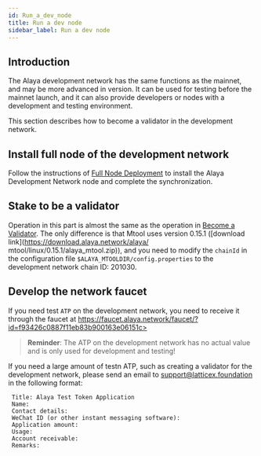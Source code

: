 ```yaml
---
id: Run_a_dev_node
title: Run a dev node
sidebar_label: Run a dev node
---
```


## Introduction

The Alaya development network has the same functions as the mainnet, and may be more advanced in version. It can be used for testing before the mainnet launch, and it can also provide developers or nodes with a development and testing environment. 

This section describes how to become a validator in the development network.

## Install full node of the development network

Follow the instructions of [Full Node Deployment](/alaya-devdocs/zh-CN/Run_a_fullnode) to install the Alaya Development Network node and complete the synchronization.

## Stake to be a validator

Operation in this part is almost the same as the operation in [Become a Validator](/alaya-devdocs/zh-CN/Become_Verification_Node). The only difference is that Mtool uses version 0.15.1 ([download link](https://download.alaya.network/alaya/ mtool/linux/0.15.1/alaya_mtool.zip)), and you need to modify the `chainId` in the configuration file `$ALAYA_MTOOLDIR/config.properties` to the development network chain ID: 201030.

## Develop the network faucet

If you need test `ATP` on the development network, you need to receive it through the faucet at https://faucet.alaya.network/faucet/?id=f93426c0887f11eb83b900163e06151c> 

> **Reminder**: The ATP on the development network has no actual value and is only used for development and testing! 

If you need a large amount of testn ATP, such as creating a validator for the development network, please send an email to [support@latticex.foundation](mailto:support@latticex.foundation) in the following format: 

```
 Title: Alaya Test Token Application
 Name:
 Contact details:
 WeChat ID (or other instant messaging software):
 Application amount:
 Usage:
 Account receivable:
 Remarks:
```

